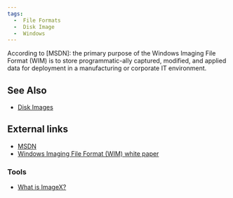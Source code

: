```yaml
---
tags:
  -  File Formats
  -  Disk Image
  -  Windows
---
```

According to \[MSDN\]: the primary purpose of the Windows Imaging File
Format (WIM) is to store programmatic-ally captured, modified, and
applied data for deployment in a manufacturing or corporate IT
environment.

## See Also

* [Disk Images](disk_images.md)

## External links

* [MSDN](https://learn.microsoft.com/en-us/previous-versions/msdn10/dd861280(v=msdn.10))
* [Windows Imaging File Format (WIM) white paper](http://go.microsoft.com/fwlink/?LinkId=92227)

### Tools

* [What is ImageX?](https://learn.microsoft.com/en-us/previous-versions/windows/it-pro/windows-vista/cc722145(v=ws.10))
